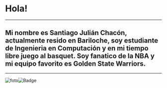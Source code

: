 # Hola!
---
## Mi nombre es Santiago Julián Chacón, actualmente resido en Bariloche, soy estudiante de Ingenieria en Computación y en mi tiempo libre juego al basquet. Soy fanatico de la NBA y mi equipo favorito es Golden State Warriors.
---
![foto](https://fadeawayworld.net/.image/t_share/MTgwNjA5NDg3MzQwNTc4MTUy/draymond-green-on-meeting-stephen-curry-and-klay-thompson-for-the-first-time-those-two-guys-arent-going-to-give-you-anything-not-to-like-about-them.jpg)![Badge](https://bit.ly/icom-badge)
